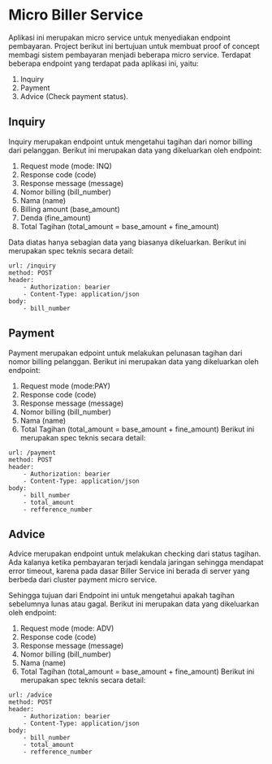 
# Micro Biller Service

Aplikasi ini merupakan micro service untuk menyediakan endpoint pembayaran. Project berikut ini bertujuan untuk membuat proof of concept membagi sistem pembayaran menjadi beberapa micro service. Terdapat beberapa endpoint yang terdapat pada aplikasi ini, yaitu:

1. Inquiry
2. Payment
3. Advice (Check payment status).

## Inquiry
Inquiry merupakan endpoint untuk mengetahui tagihan dari nomor billing dari pelanggan. Berikut ini merupakan data yang dikeluarkan oleh endpoint:
1. Request mode (mode: INQ)
1. Response code (code)
1. Response message (message)
1. Nomor billing (bill_number)
1. Nama (name)
1. Billing amount (base_amount)
1. Denda (fine_amount)
1. Total Tagihan (total_amount = base_amount + fine_amount)

Data diatas hanya sebagian data yang biasanya dikeluarkan. Berikut ini merupakan spec teknis secara detail:
```
url: /inquiry
method: POST
header:
    - Authorization: bearier
    - Content-Type: application/json
body:
    - bill_number
```

## Payment
Payment merupakan edpoint untuk melakukan pelunasan tagihan dari nomor billing pelanggan. Berikut ini merupakan data yang dikeluarkan oleh endpoint:
1. Request mode (mode:PAY)
1. Response code (code)
1. Response message (message)
1. Nomor billing (bill_number)
1. Nama (name)
1. Total Tagihan (total_amount = base_amount + fine_amount)
Berikut ini merupakan spec teknis secara detail:
```
url: /payment
method: POST
header:
    - Authorization: bearier
    - Content-Type: application/json
body:
    - bill_number
    - total_amount
    - refference_number
```

## Advice
Advice merupakan endpoint untuk melakukan checking dari status tagihan. Ada kalanya ketika pembayaran terjadi kendala jaringan sehingga mendapat error timeout, karena pada dasar Biller Service ini berada di server yang berbeda dari cluster payment micro service.

Sehingga tujuan dari Endpoint ini untuk mengetahui apakah tagihan sebelumnya lunas atau gagal. Berikut ini merupakan data yang dikeluarkan oleh endpoint:
1. Request mode (mode: ADV)
1. Response code (code)
1. Response message (message)
1. Nomor billing (bill_number)
1. Nama (name)
1. Total Tagihan (total_amount = base_amount + fine_amount)
Berikut ini merupakan spec teknis secara detail:
```
url: /advice
method: POST
header:
    - Authorization: bearier
    - Content-Type: application/json
body:
    - bill_number
    - total_amount
    - refference_number
```